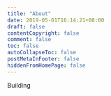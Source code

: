 ```yaml
---
title: "About"
date: 2019-05-01T16:14:21+08:00
draft: false
contentCopyright: false
comment: false
toc: false
autoCollapseToc: false
postMetaInFooter: false
hiddenFromHomePage: false
---
```


Building

